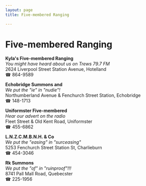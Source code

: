 ```yaml
---
layout: page 
title: Five-membered Ranging

---
```



# Five-membered Ranging


 **Kyla's Five-membered Ranging**  
_You might have heard about us on Trews 79.7 FM_  
2624 Liverpool Street Station Avenue, Hotelland  
☎ 864-9589

**Echobridge Summons and**  
_We put the "ie" in "nudie"!_  
Northumberland Avenue & Fenchurch Street Station, Echobridge  
☎ 148-1713

**Uniformster Five-membered**  
_Hear our advert on the radio_  
Fleet Street & Old Kent Road, Uniformster  
☎ 455-6862

**L.N.Z.C.M.B.N.H. & Co**  
_We put the "easing" in "surceasing"_  
5253 Fenchurch Street Station St, Charlieburn  
☎ 454-3046

**Rk Summons**  
_We put the "of" in "ruinproof"!!!_  
8741 Pall Mall Road, Quebecster  
☎ 225-1956

